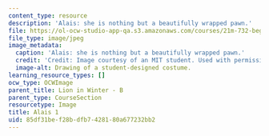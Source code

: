 ```yaml
---
content_type: resource
description: 'Alais: she is nothing but a beautifully wrapped pawn.'
file: https://ol-ocw-studio-app-qa.s3.amazonaws.com/courses/21m-732-beginning-costume-design-and-construction-fall-2008/85df31bef28bdfb7428180a677232bb2_alais1.jpg
file_type: image/jpeg
image_metadata:
  caption: 'Alais: she is nothing but a beautifully wrapped pawn.'
  credit: 'Credit: Image courtesy of an MIT student. Used with permission.'
  image-alt: Drawing of a student-designed costume.
learning_resource_types: []
ocw_type: OCWImage
parent_title: Lion in Winter - B
parent_type: CourseSection
resourcetype: Image
title: Alais 1
uid: 85df31be-f28b-dfb7-4281-80a677232bb2
---
```

